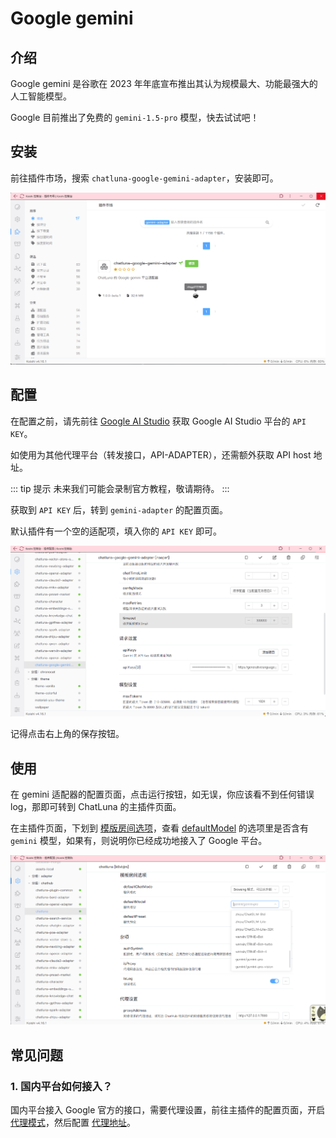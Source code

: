 # Google gemini

## 介绍

Google gemini 是谷歌在 2023 年年底宣布推出其认为规模最大、功能最强大的人工智能模型。

Google 目前推出了免费的 `gemini-1.5-pro` 模型，快去试试吧！

## 安装

前往插件市场，搜索 `chatluna-google-gemini-adapter`，安装即可。

![images](../../public/images/plugin_gemini_pic_1.png)

## 配置

在配置之前，请先前往 [Google AI Studio](https://makersuite.google.com/app/apikey) 获取 Google AI Studio 平台的 `API KEY`。

如使用为其他代理平台（转发接口，API-ADAPTER），还需额外获取 API host 地址。

::: tip 提示
未来我们可能会录制官方教程，敬请期待。
:::

获取到 `API KEY` 后，转到 `gemini-adapter` 的配置页面。

默认插件有一个空的适配项，填入你的 `API KEY` 即可。

![images](../../public/images/plugin_gemini_config_1.png)

记得点击右上角的保存按钮。

## 使用

在 gemini 适配器的配置页面，点击运行按钮，如无误，你应该看不到任何错误 log，那即可转到 ChatLuna 的主插件页面。

在主插件页面，下划到 [模版房间选项](../useful-configurations.md#模版房间选项)，查看 [defaultModel](../useful-configurations.md#defaultmodel) 的选项里是否含有 `gemini` 模型，如果有，则说明你已经成功地接入了 Google 平台。

![images](../../public/images/plugin_gemini_config_2.png)

## 常见问题

### 1. 国内平台如何接入？

国内平台接入 Google 官方的接口，需要代理设置，前往主插件的配置页面，开启 [代理模式](../useful-configurations.md/#isproxy)，然后配置 [代理地址](../useful-configurations.md#proxyaddress)。
